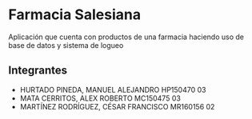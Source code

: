 # Farmacia Salesiana 
Aplicación que cuenta con productos de una farmacia haciendo uso de base de datos y sistema de logueo

## Integrantes 
* HURTADO PINEDA, MANUEL ALEJANDRO    	HP150470        03
* MATA CERRITOS, ALEX ROBERTO             MC150475        03
* MARTÍNEZ RODRÍGUEZ, CÉSAR FRANCISCO 	MR160156 	02

